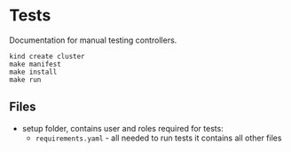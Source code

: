 # Tests

Documentation for manual testing controllers.

```shell
kind create cluster
make manifest
make install
make run
```

## Files

* setup folder, contains user and roles required for tests:
  * `requirements.yaml` - all needed to run tests it contains all other files




